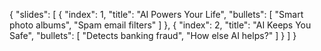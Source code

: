 { "slides": [ { "index": 1, "title": "AI Powers Your Life", "bullets": [ "Smart photo albums", "Spam email filters" ] }, { "index": 2, "title": "AI Keeps You Safe", "bullets": [ "Detects banking fraud", "How else AI helps?" ] } ] }